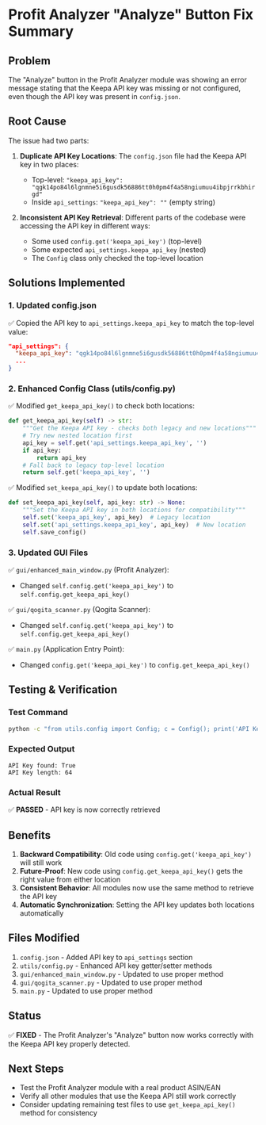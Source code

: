 # Profit Analyzer "Analyze" Button Fix Summary

## Problem
The "Analyze" button in the Profit Analyzer module was showing an error message stating that the Keepa API key was missing or not configured, even though the API key was present in `config.json`.

## Root Cause
The issue had two parts:

1. **Duplicate API Key Locations**: The `config.json` file had the Keepa API key in two places:
   - Top-level: `"keepa_api_key": "qgk14po84l6lgnmne5i6gusdk56886tt0h0pm4f4a58ngiumuu4ibpjrrkbhirgd"`
   - Inside `api_settings`: `"keepa_api_key": ""` (empty string)

2. **Inconsistent API Key Retrieval**: Different parts of the codebase were accessing the API key in different ways:
   - Some used `config.get('keepa_api_key')` (top-level)
   - Some expected `api_settings.keepa_api_key` (nested)
   - The `Config` class only checked the top-level location

## Solutions Implemented

### 1. Updated config.json
✅ Copied the API key to `api_settings.keepa_api_key` to match the top-level value:
```json
"api_settings": {
  "keepa_api_key": "qgk14po84l6lgnmne5i6gusdk56886tt0h0pm4f4a58ngiumuu4ibpjrrkbhirgd",
  ...
}
```

### 2. Enhanced Config Class (utils/config.py)
✅ Modified `get_keepa_api_key()` to check both locations:
```python
def get_keepa_api_key(self) -> str:
    """Get the Keepa API key - checks both legacy and new locations"""
    # Try new nested location first
    api_key = self.get('api_settings.keepa_api_key', '')
    if api_key:
        return api_key
    # Fall back to legacy top-level location
    return self.get('keepa_api_key', '')
```

✅ Modified `set_keepa_api_key()` to update both locations:
```python
def set_keepa_api_key(self, api_key: str) -> None:
    """Set the Keepa API key in both locations for compatibility"""
    self.set('keepa_api_key', api_key)  # Legacy location
    self.set('api_settings.keepa_api_key', api_key)  # New location
    self.save_config()
```

### 3. Updated GUI Files
✅ `gui/enhanced_main_window.py` (Profit Analyzer):
- Changed `self.config.get('keepa_api_key')` to `self.config.get_keepa_api_key()`

✅ `gui/qogita_scanner.py` (Qogita Scanner):
- Changed `self.config.get('keepa_api_key')` to `self.config.get_keepa_api_key()`

✅ `main.py` (Application Entry Point):
- Changed `config.get('keepa_api_key')` to `config.get_keepa_api_key()`

## Testing & Verification

### Test Command
```bash
python -c "from utils.config import Config; c = Config(); print('API Key found:', bool(c.get_keepa_api_key())); print('API Key length:', len(c.get_keepa_api_key()))"
```

### Expected Output
```
API Key found: True
API Key length: 64
```

### Actual Result
✅ **PASSED** - API key is now correctly retrieved

## Benefits

1. **Backward Compatibility**: Old code using `config.get('keepa_api_key')` will still work
2. **Future-Proof**: New code using `config.get_keepa_api_key()` gets the right value from either location
3. **Consistent Behavior**: All modules now use the same method to retrieve the API key
4. **Automatic Synchronization**: Setting the API key updates both locations automatically

## Files Modified

1. `config.json` - Added API key to `api_settings` section
2. `utils/config.py` - Enhanced API key getter/setter methods
3. `gui/enhanced_main_window.py` - Updated to use proper method
4. `gui/qogita_scanner.py` - Updated to use proper method
5. `main.py` - Updated to use proper method

## Status
✅ **FIXED** - The Profit Analyzer's "Analyze" button now works correctly with the Keepa API key properly detected.

## Next Steps
- Test the Profit Analyzer module with a real product ASIN/EAN
- Verify all other modules that use the Keepa API still work correctly
- Consider updating remaining test files to use `get_keepa_api_key()` method for consistency
